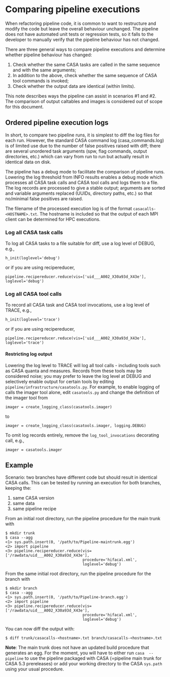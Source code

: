 # Comparing pipeline executions
When refactoring pipeline code, it is common to want to restructure and 
modify the code but leave the overall behaviour unchanged. The pipeline does
not have automated unit tests or regression tests, so it falls to the 
developer to manually verify that the pipeline behaviour has not changed.

There are three general ways to compare pipeline executions and determine 
whether pipeline behaviour has changed:

1. Check whether the same CASA tasks are called in the same sequence and with
the same arguments;
1. In addition to the above, check whether the same sequence of CASA tool
commands is invoked;
1. Check whether the output data are identical (within limits).
 
This note describes ways the pipeline can assist in scenarios #1 and #2. The
comparison of output caltables and images is considered out of scope for this
document. 

## Ordered pipeline execution logs
In short, to compare two pipeline runs, it is simplest to diff the log files
for each run. However, the standard CASA command log (casa_commands.log) is of
limited use due to the number of false positives raised with diff; there are
several unordered task arguments (spw, flag commands, output directories, 
etc.) which can vary from run to run but actually result in identical data on
disk.

The pipeline has a debug mode to facilitate the comparison of pipeline runs.
Lowering the log threshold from INFO results enables a debug mode which
processes all CASA task calls and CASA tool calls and logs them to a file. The
log records are processed to give a stable output; arguments are sorted and
variable arguments replaced (UUIDs, directory paths, etc.) so that no/minimal
false positives are raised. 

The filename of the processed execution log is of the format
`casacalls-<HOSTNAME>.txt`. The hostname is included so that the output of
each MPI client can be determined for HPC executions.  

### Log all CASA task calls
To log all CASA tasks to a file suitable for diff, use a log level of DEBUG, e.g., 
```
h_init(loglevel='debug')
```
or if you are using recipereducer, 
```
pipeline.recipereducer.reduce(vis=['uid___A002_X30a93d_X43e'], loglevel='debug')
```

### Log all CASA tool calls

To record all CASA task and CASA tool invocations, use a log level of TRACE, 
e.g.,
```
h_init(loglevel='trace')
```
or if you are using recipereducer, 
```
pipeline.recipereducer.reduce(vis=['uid___A002_X30a93d_X43e'], loglevel='trace')
```

#### Restricting log output
Lowering the log level to TRACE will log all tool calls - including tools such
as CASA quanta and measures. Records from these tools may be considered noise;
you may prefer to leave the log level at DEBUG and selectively enable output
for certain tools by editing `pipeline/infrastructure/casatools.py`. For
example, to enable logging of calls the imager tool alone, edit `casatools.py`
and change the definition of the imager tool from
```
imager = create_logging_class(casatools.imager)
```
to 
```
imager = create_logging_class(casatools.imager, logging.DEBUG)
```
To omit log records entirely, remove the `log_tool_invocations` decorating
call, e.g., 
```
imager = casatools.imager
```
## Example
Scenario: two branches have different code but should result in identical CASA
calls. This can be tested by running an execution for both branches, keeping the:

1. same CASA version
1. same data
1. same pipeline recipe

From an initial root directory, run the pipeline procedure for the main trunk with 

```
$ mkdir trunk
$ casa --agg
<1> sys.path.insert(0, '/path/to/Pipeline-maintrunk.egg')
<2> import pipeline
<3> pipeline.recipereducer.reduce(vis=['/rawdata/uid___A002_X30a93d_X43e'], 
                                  procedure='hifacal.xml',
                                  loglevel='debug')                               
```

From the same initial root directory, run the pipeline procedure for the branch with 
```
$ mkdir branch
$ casa --agg
<1> sys.path.insert(0, '/path/to/Pipeline-branch.egg')
<2> import pipeline
<3> pipeline.recipereducer.reduce(vis=['/rawdata/uid___A002_X30a93d_X43e'], 
                                  procedure='hifacal.xml',
                                  loglevel='debug')                               
```
You can now diff the output with:
```
$ diff trunk/casacalls-<hostname>.txt branch/casacalls-<hostname>.txt
```

**Note**: The main trunk does not have an updated build procedure that
generates an egg. For the moment, you will have to either run `casa 
--pipeline` to use the pipeline packaged with CASA (=pipeline main trunk for
CASA 5.3 prereleases) or add your working directory to the CASA `sys.path` 
using your usual procedure. 
